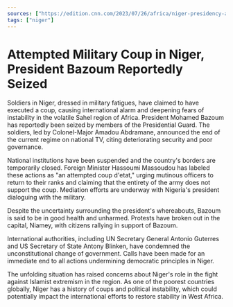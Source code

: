```yaml
---
sources: ["https://edition.cnn.com/2023/07/26/africa/niger-presidency-attempted-coup-intl/index.html", "https://www.bbc.com/news/world-africa-66320895"]
tags: ["niger"]
---
```

# Attempted Military Coup in Niger, President Bazoum Reportedly Seized

Soldiers in Niger, dressed in military fatigues, have claimed to have executed a coup, causing international alarm and deepening fears of instability in the volatile Sahel region of Africa. President Mohamed Bazoum has reportedly been seized by members of the Presidential Guard. The soldiers, led by Colonel-Major Amadou Abdramane, announced the end of the current regime on national TV, citing deteriorating security and poor governance.

National institutions have been suspended and the country's borders are temporarily closed. Foreign Minister Hassoumi Massoudou has labeled these actions as "an attempted coup d'etat," urging mutinous officers to return to their ranks and claiming that the entirety of the army does not support the coup. Mediation efforts are underway with Nigeria's president dialoguing with the military.

Despite the uncertainty surrounding the president's whereabouts, Bazoum is said to be in good health and unharmed. Protests have broken out in the capital, Niamey, with citizens rallying in support of Bazoum.

International authorities, including UN Secretary General Antonio Guterres and US Secretary of State Antony Blinken, have condemned the unconstitutional change of government. Calls have been made for an immediate end to all actions undermining democratic principles in Niger.

The unfolding situation has raised concerns about Niger's role in the fight against Islamist extremism in the region. As one of the poorest countries globally, Niger has a history of coups and political instability, which could potentially impact the international efforts to restore stability in West Africa.